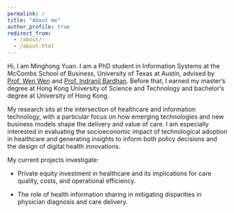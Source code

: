 ```yaml
---
permalink: /
title: "About me"
author_profile: true
redirect_from: 
  - /about/
  - /about.html
---
```


Hi, I am Minghong Yuan. I am a PhD student in Information Systems at the McCombs School of Business, University of Texas at Austin, advised by [Prof. Wen Wen](https://www.mccombs.utexas.edu/faculty-and-research/faculty-directory/profile/?username=ww6268) and [Prof. Indranil Bardhan](https://www.mccombs.utexas.edu/faculty-and-research/faculty-directory/profile/?username=irb67). Before that, I earned my master’s degree at Hong Kong University of Science and Technology and bachelor’s degree at University of Hong Kong.

My research sits at the intersection of healthcare and information technology, with a particular focus on how emerging technologies and new business models shape the delivery and value of care. I am especially interested in evaluating the socioeconomic impact of technological adoption in healthcare and generating insights to inform both policy decisions and the design of digital health innovations.

My current projects investigate:

* Private equity investment in healthcare and its implications for care quality, costs, and operational efficiency.

* The role of health information sharing in mitigating disparities in physician diagnosis and care delivery.
